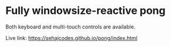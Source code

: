 # Fully windowsize-reactive pong

Both keyboard and multi-touch controls are available.

Live link:
https://sehajcodes.github.io/pong/index.html

